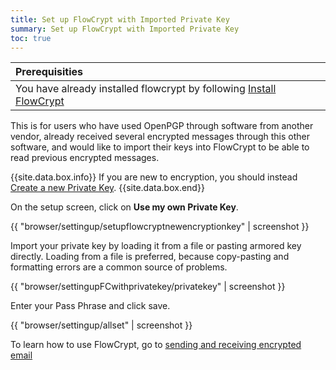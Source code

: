 ```yaml
---
title: Set up FlowCrypt with Imported Private Key
summary: Set up FlowCrypt with Imported Private Key
toc: true
---
```


| Prerequisities
|:---
| You have already installed flowcrypt by following [Install FlowCrypt](install.html)

This is for users who have used OpenPGP through software from another vendor, already received several encrypted messages through this other software, and would like to import their keys into FlowCrypt to be able to read previous encrypted messages. 

{{site.data.box.info}}
If you are new to encryption, you should instead [Create a new Private Key](new-private-key.html).
{{site.data.box.end}}

On the setup screen, click on **Use my own Private Key**.

{{ "browser/settingup/setupflowcryptnewencryptionkey" | screenshot }}

Import your private key by loading it from a file or pasting armored key directly. Loading from a file is preferred, because copy-pasting and formatting errors are a common source of problems.

{{ "browser/settingupFCwithprivatekey/privatekey" | screenshot }}

Enter your Pass Phrase and click save.

{{ "browser/settingup/allset" | screenshot }}

To learn how to use FlowCrypt, go to [sending and receiving encrypted email](../send-and-receive/index.html)

